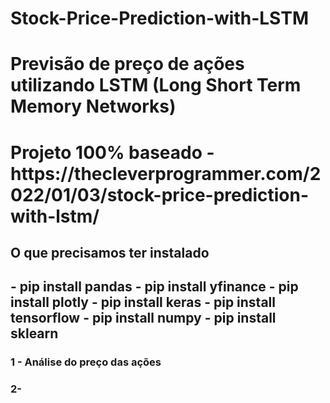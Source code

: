 # Stock-Price-Prediction-with-LSTM


<h1> Previsão de preço de ações utilizando LSTM (Long Short Term Memory Networks) <h1>
  <p> Projeto 100% baseado - https://thecleverprogrammer.com/2022/01/03/stock-price-prediction-with-lstm/</p>

<h2> O que precisamos ter instalado <h2>
  <p>   - pip install pandas
        - pip install yfinance
        - pip install plotly
        - pip install keras
        - pip install tensorflow
        - pip install numpy
        - pip install sklearn </p>

<h3> 1 - Análise do preço das ações <h3>
 
<h3> 2- <h3>
